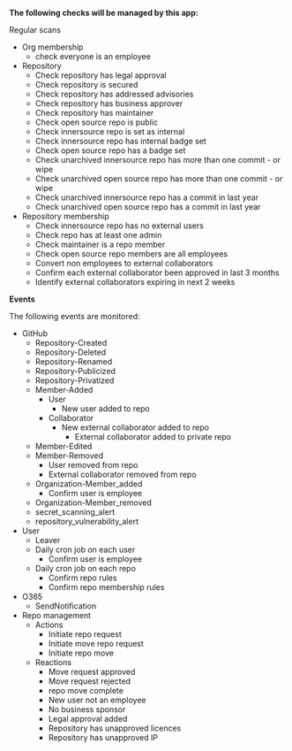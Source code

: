 
**The following checks will be managed by this app:**

Regular scans

-   Org membership
    -   check everyone is an employee
-   Repository
    -   Check repository has legal approval
    -   Check repository is secured
    -   Check repository has addressed advisories
    -   Check repository has business approver
    -   Check repository has maintainer
    -   Check open source repo is public
    -   Check innersource repo is set as internal
    -   Check innersource repo has internal badge set
    -   Check open source repo has a badge set
    -   Check unarchived innersource repo has more than one commit - or wipe
    -   Check unarchived open source repo has more than one commit - or wipe
    -   Check unarchived innersource repo has a commit in last year
    -   Check unarchived open source repo has a commit in last year
-   Repository membership
    -   Check innersource repo has no external users
    -   Check repo has at least one admin
    -   Check maintainer is a repo member
    -   Check open source repo members are all employees
    -   Convert non employees to external collaborators
    -   Confirm each external collaborator been approved in last 3 months
    -   Identify external collaborators expiring in next 2 weeks





**Events**

The following events are monitored:



-   GitHub
    -   Repository-Created
    -   Repository-Deleted
    -   Repository-Renamed
    -   Repository-Publicized
    -   Repository-Privatized
    -   Member-Added
        -   User
            -   New user added to repo
        -   Collaborator
            -   New external collaborator added to repo
                -   External collaborator added to private repo
    -   Member-Edited
    -   Member-Removed
        -   User removed from repo
        -   External collaborator removed from repo
    -   Organization-Member_added
        -   Confirm user is employee
    -   Organization-Member_removed
    -   secret_scanning_alert
    -   repository_vulnerability_alert
-   User
    -   Leaver
    -   Daily cron job on each user
        -   Confirm user is employee
    -   Daily cron job on each repo
        -   Confirm repo rules
        -   Confirm repo membership rules
-   O365
    -   SendNotification
-   Repo management
    -   Actions
        -   Initiate repo request
        -   Initiate move repo request
        -   Initiate repo move
    -   Reactions
        -   Move request approved
        -   Move request rejected
        -   repo move complete
        -   New user not an employee
        -   No business sponsor
        -   Legal approval added
        -   Repository has unapproved licences
        -   Repository has unapproved IP